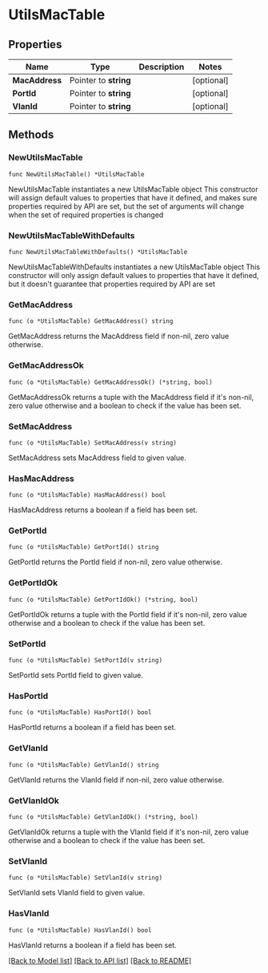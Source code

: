 # UtilsMacTable

## Properties

Name | Type | Description | Notes
------------ | ------------- | ------------- | -------------
**MacAddress** | Pointer to **string** |  | [optional] 
**PortId** | Pointer to **string** |  | [optional] 
**VlanId** | Pointer to **string** |  | [optional] 

## Methods

### NewUtilsMacTable

`func NewUtilsMacTable() *UtilsMacTable`

NewUtilsMacTable instantiates a new UtilsMacTable object
This constructor will assign default values to properties that have it defined,
and makes sure properties required by API are set, but the set of arguments
will change when the set of required properties is changed

### NewUtilsMacTableWithDefaults

`func NewUtilsMacTableWithDefaults() *UtilsMacTable`

NewUtilsMacTableWithDefaults instantiates a new UtilsMacTable object
This constructor will only assign default values to properties that have it defined,
but it doesn't guarantee that properties required by API are set

### GetMacAddress

`func (o *UtilsMacTable) GetMacAddress() string`

GetMacAddress returns the MacAddress field if non-nil, zero value otherwise.

### GetMacAddressOk

`func (o *UtilsMacTable) GetMacAddressOk() (*string, bool)`

GetMacAddressOk returns a tuple with the MacAddress field if it's non-nil, zero value otherwise
and a boolean to check if the value has been set.

### SetMacAddress

`func (o *UtilsMacTable) SetMacAddress(v string)`

SetMacAddress sets MacAddress field to given value.

### HasMacAddress

`func (o *UtilsMacTable) HasMacAddress() bool`

HasMacAddress returns a boolean if a field has been set.

### GetPortId

`func (o *UtilsMacTable) GetPortId() string`

GetPortId returns the PortId field if non-nil, zero value otherwise.

### GetPortIdOk

`func (o *UtilsMacTable) GetPortIdOk() (*string, bool)`

GetPortIdOk returns a tuple with the PortId field if it's non-nil, zero value otherwise
and a boolean to check if the value has been set.

### SetPortId

`func (o *UtilsMacTable) SetPortId(v string)`

SetPortId sets PortId field to given value.

### HasPortId

`func (o *UtilsMacTable) HasPortId() bool`

HasPortId returns a boolean if a field has been set.

### GetVlanId

`func (o *UtilsMacTable) GetVlanId() string`

GetVlanId returns the VlanId field if non-nil, zero value otherwise.

### GetVlanIdOk

`func (o *UtilsMacTable) GetVlanIdOk() (*string, bool)`

GetVlanIdOk returns a tuple with the VlanId field if it's non-nil, zero value otherwise
and a boolean to check if the value has been set.

### SetVlanId

`func (o *UtilsMacTable) SetVlanId(v string)`

SetVlanId sets VlanId field to given value.

### HasVlanId

`func (o *UtilsMacTable) HasVlanId() bool`

HasVlanId returns a boolean if a field has been set.


[[Back to Model list]](../README.md#documentation-for-models) [[Back to API list]](../README.md#documentation-for-api-endpoints) [[Back to README]](../README.md)



